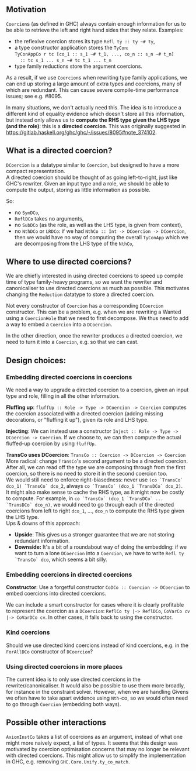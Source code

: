 
## Motivation

`Coercion`s (as defined in GHC) always contain enough information for us to be able to retrieve the left and right hand sides that they relate. Examples:

  - the reflexive coercion stores its type `Refl ty :: ty ~# ty`,
  - a type constructor application stores the `TyCon`:  
    `TyConAppCo r tc [co_1 :: s_1 ~# t_1, ..., co_n :: s_n ~# t_n]`  
    `  :: tc s_1 ... s_n ~# tc t_1 ... t_n`
  - type family reductions store the argument coercions.

As a result, if we use `Coercion`s when rewriting type family applications, we can end up storing a large amount of extra types and coercions, many of which are redundant. This can cause severe compile-time performance issues; see e.g. #8095.

In many situations, we don't actually need this. The idea is to introduce a different kind of equality evidence which doesn't store all this information, but instead only allows us to **compute the RHS type given the LHS type (and the role)**: this is a  **directed coercion**. This was originally suggested in https://gitlab.haskell.org/ghc/ghc/-/issues/8095#note_374102.  

## What is a directed coercion?

`DCoercion` is a datatype similar to `Coercion`, but designed to have a more compact representation.  
A directed coercion should be thought of as going left-to-right, just like GHC's rewriter. Given an input type and a role, we should be able to compute the output, storing as little information as possible.

So:
  - no `SymDCo`,
  - `ReflDCo` takes no arguments,
  - no `SubDCo` (as the role, as well as the LHS type, is given from context),
  - no `NthDCo` or `LRDCo`: if we had `NthCo :: Int -> DCoercion -> DCoercion`, then we would have no way of computing the overall `TyConApp` which we are decomposing from the LHS type of the `NthCo`,


## Where to use directed coercions?

We are chiefly interested in using directed coercions to speed up compile time of type family-heavy programs, so we want the rewriter and canonicaliser to use directed coercions as much as possible. This motivates changing the `Reduction` datatype to store a directed coercion.

Not every constructor of `Coercion` has a corresponding `DCoercion` constructor. This can be a problem, e.g. when we are rewriting a Wanted using a `CoercionHole` that we need to first decompose. We thus need to add a way to embed a `Coercion` into a `DCoercion`.

In the other direction, once the rewriter produces a directed coercion, we need to turn it into a `Coercion`, e.g. so that we can cast.

## Design choices:

### Embedding directed coercions in coercions

We need a way to upgrade a directed coercion to a coercion, given an input type and role, filling in all the other information.

**Fluffing up**: `fluffUp :: Role -> Type -> DCoercion -> Coercion` computes the coercion associated with a directed coercion (adding missing decorations, or "fluffing it up"), given its role and LHS type.

**Injecting**: We can instead use a constructor `Inject :: Role -> Type -> DCoercion -> Coercion`. If we choose to, we can then compute the actual fluffed-up coercion by using `fluffUp`.

**TransCo uses DCoercion**: `TransCo :: Coercion -> DCoercion -> Coercion`  
More radical: change `TransCo`'s second argument to be a directed coercion. After all, we can read off the type we are composing through from the first coercion, so there is no need to store it in the second coercion too.  
We would still need to enforce right-biasedness: never use ```(co `TransCo` dco_1) `TransCo` dco_2```, always ```co `TransCo` (dco_1 `TransDCo` dco_2)```.  
It might also make sense to cache the RHS type, as it might now be costly to compute. For example, in ```co `TransCo` (dco_1 `TransDCo` ... `TransDCo` dco_n)```, we would need to go through each of the directed coercions from left to right `dco_1`, ..., `dco_n` to compute the RHS type given the LHS type.  
Ups & downs of this approach: 
  - **Upside**: This gives us a stronger guarantee that we are not storing redundant information.
  - **Downside:** It's a bit of a roundabout way of doing the embedding: if we want to turn a lone `DCoercion` into a `Coercion`, we have to write ```Refl ty `TransCo` dco```, which seems a bit silly.

### Embedding coercions in directed coercions

**Constructor**: Use a forgetful constructor `CoDCo :: Coercion -> DCoercion` to embed coercions into directed coercions.

We can include a smart constructor for cases where it is clearly profitable to represent the coercion as a `DCoercion`: `ReflCo ty |-> ReflDCo`, `CoVarCo cv |-> CoVarDCo cv`. In other cases, it falls back to using the constructor.

### Kind coercions

Should we use directed kind coercions instead of kind coercions, e.g. in the `ForAllDCo` constructor of `DCoercion`?

### Using directed coercions in more places

The current idea is to only use directed coercions in the rewriter/canonicaliser. It would also be possible to use them more broadly, for instance in the constraint solver. However, when we are handling Givens we often have to take apart evidence using `Nth`-co, so we would often need to go through `Coercion` (embedding both ways).

## Possible other interactions

`AxiomInstCo` takes a list of coercions as an argument, instead of what one might more naively expect, a list of types. It seems that this design was motivated by coercion optimisation concerns that may no longer be relevant with directed coercions. This might allow us to simplify the implementation in GHC, e.g. removing `GHC.Core.Unify.ty_co_match`.